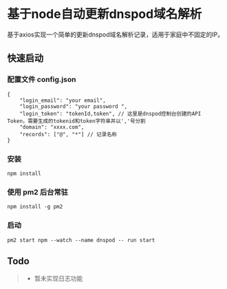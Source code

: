 # 基于node自动更新dnspod域名解析
基于axios实现一个简单的更新dnspod域名解析记录，适用于家庭中不固定的IP。

## 快速启动
### 配置文件 config.json
```
{
    "login_email": "your email",
    "login_password": "your password ",
    "login_token": "tokenId,token", // 这里是dnspod控制台创建的API Token，需要生成的tokenid和token字符串并以','号分割
    "domain": "xxxx.com",
    "records": ["@", "*"] // 记录名称
}
```
### 安装
```
npm install
```
### 使用 pm2 后台常驻
```
npm install -g pm2
```
### 启动
```
pm2 start npm --watch --name dnspod -- run start
```
## Todo
> * 暂未实现日志功能